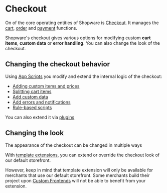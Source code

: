 # Checkout

On of the core operating entities of Shopware is [Checkout](https://developer.shopware.com/docs/concepts/commerce/checkout-concept). It manages the [cart](https://developer.shopware.com/docs/concepts/commerce/checkout-concept/cart), [order](https://developer.shopware.com/docs/concepts/commerce/checkout-concept/orders) and [payment](https://developer.shopware.com/docs/concepts/commerce/checkout-concept/payments) functions. 

Shopware's checkout gives various options for modifying custom **cart items**, **custom data** or **error handling**. You can also change the look of the checkout.

## Changing the checkout behavior

Using [App Scripts](https://developer.shopware.com/docs/guides/plugins/apps/app-scripts) you modify and extend the internal logic of the checkout:

 * [Adding custom items and prices](https://developer.shopware.com/docs/guides/plugins/apps/app-scripts/cart-manipulation)
 * [Splitting cart items](https://developer.shopware.com/docs/guides/plugins/apps/app-scripts/cart-manipulation#split-line-items)
 * [Add custom data](https://developer.shopware.com/docs/guides/plugins/apps/app-scripts/cart-manipulation)
 * [Add errors and notifications](https://developer.shopware.com/docs/guides/plugins/apps/app-scripts/cart-manipulation)
 * [Rule-based scripts](https://developer.shopware.com/docs/guides/plugins/apps/app-scripts/cart-manipulation)

You can also extend it via [plugins](https://developer.shopware.com/docs/guides/plugins/plugins/checkout)

## Changing the look

The appearance of the checkout can be changed in multiple ways

With [template extensions](https://developer.shopware.com/docs/guides/plugins/plugins/storefront/customize-templates), you can extend or override the checkout look of our default storefront.

However, keep in mind that template extension will only be available for merchants that use our default storefront. Some merchants build their project upon [Custom Frontends]() will not be able to benefit from your extension.

